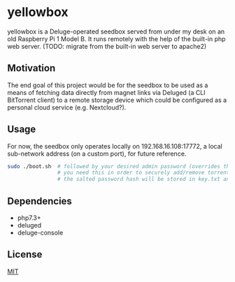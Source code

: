 # yellowbox
yellowbox is a Deluge-operated seedbox served from under my desk on an old Raspberry Pi 1 Model B. It runs remotely with the help of the built-in php web server. (TODO: migrate from the built-in web server to apache2)

## Motivation

The end goal of this project would be for the seedbox to be used as a means of fetching data directly from magnet links via Deluged (a CLI BitTorrent client) to a remote storage device which could be configured as a personal cloud service (e.g. Nextcloud?).

## Usage

For now, the seedbox only operates locally on 192.168.16.108:17772, a local sub-network address (on a custom port), for future reference.
```bash
sudo ./boot.sh  # followed by your desired admin password (overrides the current one if it exists)
                # you need this in order to securely add/remove torrents
                # the salted password hash will be stored in key.txt and the seedbox server will be hosted on localhost:1777
```

## Dependencies

- php7.3+
- deluged
- deluge-console

## License
[MIT](https://choosealicense.com/licenses/mit/)
